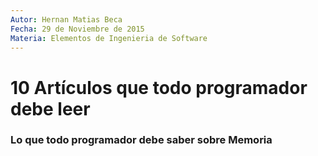 ```yaml
---
Autor: Hernan Matias Beca
Fecha: 29 de Noviembre de 2015
Materia: Elementos de Ingenieria de Software
---
```


# 10 Artículos que todo programador debe leer

### Lo que todo programador debe saber sobre Memoria

###
###
###
